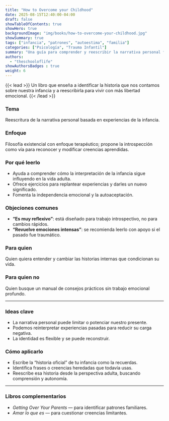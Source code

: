 ```yaml
---
title: "How to Overcome your Childhood"
date: 2025-08-15T12:40:00-04:00
draft: false
showTableOfContents: true
showHero: true
backgroundImage: "img/books/how-to-overcome-your-childhood.jpg"
showSummary: true
tags: ["infancia", "patrones", "autoestima", "familia"]
categories: ["Psicología", "Trauma Infantil"]
summary: "Una guía para comprender y reescribir la narrativa personal formada en la infancia, para dejar de repetir patrones limitantes."
authors:
  - "theschooloflife"
showAuthorsBadges : true
weight: 6
---
```


{{< lead >}}
Un libro que enseña a identificar la historia que nos contamos sobre nuestra infancia y a reescribirla para vivir con más libertad emocional.
{{< /lead >}}

### Tema
Reescritura de la narrativa personal basada en experiencias de la infancia.

### Enfoque
Filosofía existencial con enfoque terapéutico; propone la introspección como vía para reconocer y modificar creencias aprendidas.

### Por qué leerlo
* Ayuda a comprender cómo la interpretación de la infancia sigue influyendo en la vida adulta.
* Ofrece ejercicios para replantear experiencias y darles un nuevo significado.
* Fomenta la independencia emocional y la autoaceptación.

### Objeciones comunes
- **“Es muy reflexivo”**: está diseñado para trabajo introspectivo, no para cambios rápidos.
- **“Revuelve emociones intensas”**: se recomienda leerlo con apoyo si el pasado fue traumático.

### Para quien
Quien quiera entender y cambiar las historias internas que condicionan su vida.

### Para quien no
Quien busque un manual de consejos prácticos sin trabajo emocional profundo.

---

### Ideas clave
- La narrativa personal puede limitar o potenciar nuestro presente.
- Podemos reinterpretar experiencias pasadas para reducir su carga negativa.
- La identidad es flexible y se puede reconstruir.

### Cómo aplicarlo
- Escribe la “historia oficial” de tu infancia como la recuerdas.
- Identifica frases o creencias heredadas que todavía usas.
- Reescribe esa historia desde la perspectiva adulta, buscando comprensión y autonomía.

---

### Libros complementarios
- *Getting Over Your Parents* — para identificar patrones familiares.
- *Amar lo que es* — para cuestionar creencias limitantes.
